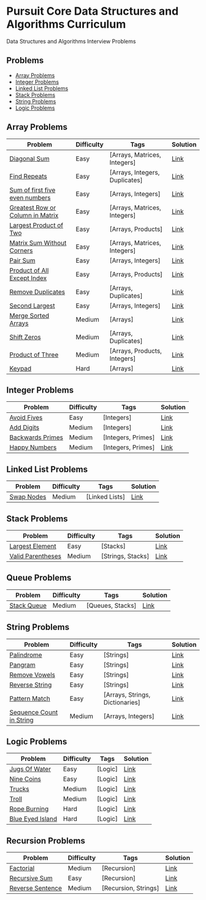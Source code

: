 # Pursuit Core Data Structures and Algorithms Curriculum

Data Structures and Algorithms Interview Problems

## Problems

- [Array Problems](#array-problems)
- [Integer Problems](#integer-problems)
- [Linked List Problems](#linked-list-problems)
- [Stack Problems](#stack-problems)
- [String Problems](#string-problems)
- [Logic Problems](#logic-problems)

## Array Problems

| Problem                                                                                                            | Difficulty | Tags                           | Solution                                                                                            |
| ------------------------------------------------------------------------------------------------------------------ | ---------- | ------------------------------ | --------------------------------------------------------------------------------------------------- |
| [Diagonal Sum](https://github.com/C4Q/AC-DSA/blob/master/ArrayProblems/DiagonalSum.md)                             | Easy       | [Arrays, Matrices, Integers]   | [Link](https://github.com/C4Q/AC-DSA/blob/master/ArraySolutions/DiagonalSumSolution.md)             |
| [Find Repeats](https://github.com/C4Q/AC-DSA/blob/master/ArrayProblems/FindRepeats.md)                             | Easy       | [Arrays, Integers, Duplicates] | [Link](https://github.com/C4Q/AC-DSA/blob/master/ArraySolutions/FindRepeatsSolution.md)             |
| [Sum of first five even numbers](https://github.com/C4Q/AC-DSA/blob/master/ArrayProblems/FirstFiveSum.md)          | Easy       | [Arrays, Integers]             | [Link](https://github.com/C4Q/AC-DSA/blob/master/ArraySolutions/FirstFiveSumSolution.md)            |
| [Greatest Row or Column in Matrix](https://github.com/C4Q/AC-DSA/blob/master/ArrayProblems/GreatestRowOrColumn.md) | Easy       | [Arrays, Matrices, Integers]   | [Link](https://github.com/C4Q/AC-DSA/blob/master/ArraySolutions/GreatestRoworColumnSolution.md)     |
| [Largest Product of Two](https://github.com/C4Q/AC-DSA/blob/master/ArrayProblems/LargestProductOfTwo.md)           | Easy       | [Arrays, Products]             | [Link](https://github.com/C4Q/AC-DSA/blob/master/ArraySolutions/LargestProductofTwoSolution.md)     |
| [Matrix Sum Without Corners](https://github.com/C4Q/AC-DSA/blob/master/ArrayProblems/MatrixSum.md)                 | Easy       | [Arrays, Matrices, Integers]   | [Link](https://github.com/C4Q/AC-DSA/blob/master/ArraySolutions/MatrixSumSolution.md)               |
| [Pair Sum](https://github.com/C4Q/AC-DSA/blob/master/ArrayProblems/PairSum.md)                                     | Easy       | [Arrays, Integers]             | [Link](https://github.com/C4Q/AC-DSA/blob/master/ArraySolutions/PairSumSolution.md)                 |
| [Product of All Except Index](https://github.com/C4Q/AC-DSA/blob/master/ArrayProblems/ProductOfAllExeptIndex.md)   | Easy       | [Arrays, Products]             | [Link](https://github.com/C4Q/AC-DSA/blob/master/ArraySolutions/ProductOfAllExceptIndexSolution.md) |
| [Remove Duplicates](https://github.com/C4Q/AC-DSA/blob/master/ArrayProblems/RemoveDuplicates.md)                   | Easy       | [Arrays, Duplicates]           | [Link](https://github.com/C4Q/AC-DSA/blob/master/ArraySolutions/RemoveDuplicatesSolution.md)        |
| [Second Largest](https://github.com/C4Q/AC-DSA/blob/master/ArrayProblems/SecondLargest.md)                         | Easy       | [Arrays, Integers]             | [Link](https://github.com/C4Q/AC-DSA/blob/master/ArraySolutions/SecondLargestSolution.md)           |
| [Merge Sorted Arrays](https://github.com/C4Q/AC-DSA/blob/master/ArrayProblems/MergeSortedLists.md)                 | Medium     | [Arrays]                       | [Link](https://github.com/C4Q/AC-DSA/blob/master/ArraySolutions/MergeSortedArraysSolution.md)       |
| [Shift Zeros](https://github.com/C4Q/AC-DSA/blob/master/ArrayProblems/ShiftZeros.md)                               | Medium     | [Arrays, Duplicates]           | [Link](https://github.com/C4Q/AC-DSA/blob/master/ArraySolutions/ShiftZerosSolution.md)              |
| [Product of Three](https://github.com/C4Q/AC-DSA/blob/master/ArrayProblems/ProductOfThree.md)                      | Medium     | [Arrays, Products, Integers]   | [Link](https://github.com/C4Q/AC-DSA/blob/master/ArraySolutions/ProductofThreeSolution.md)          |
| [Keypad](https://github.com/C4Q/AC-DSA/blob/master/ArrayProblems/Keypad.md)                                        | Hard       | [Arrays]                       | [Link](https://github.com/C4Q/AC-DSA/blob/master/ArraySolutions/Keypad.md)                          |

## Integer Problems

| Problem                                                                                          | Difficulty | Tags               | Solution                                                                                      |
| ------------------------------------------------------------------------------------------------ | ---------- | ------------------ | --------------------------------------------------------------------------------------------- |
| [Avoid Fives](https://github.com/C4Q/AC-DSA/blob/master/IntegerProblems/AvoidFives.md)           | Easy       | [Integers]         | [Link](https://github.com/C4Q/AC-DSA/blob/master/IntegerSolutions/AvoidFivesSolution.md)      |
| [Add Digits](https://github.com/C4Q/AC-DSA/blob/master/IntegerProblems/AddDigits.md)             | Medium     | [Integers]         | [Link](https://github.com/C4Q/AC-DSA/blob/master/IntegerSolutions/AddDigitsSolutions.md)      |
| [Backwards Primes](https://github.com/C4Q/AC-DSA/blob/master/IntegerProblems/BackwardsPrimes.md) | Medium     | [Integers, Primes] | [Link](https://github.com/C4Q/AC-DSA/blob/master/IntegerSolutions/BackwardsPrimesSolution.md) |
| [Happy Numbers](https://github.com/C4Q/AC-DSA/blob/master/IntegerProblems/HappyNumbers.md)       | Medium     | [Integers, Primes] | [Link](https://github.com/C4Q/AC-DSA/blob/master/IntegerSolutions/HappyNumbersSolution.md)    |

## Linked List Problems

| Problem                                                                                 | Difficulty | Tags           | Solution                                                                                   |
| --------------------------------------------------------------------------------------- | ---------- | -------------- | ------------------------------------------------------------------------------------------ |
| [Swap Nodes](https://github.com/C4Q/AC-DSA/blob/master/LinkedListProblems/SwapNodes.md) | Medium     | [Linked Lists] | [Link](https://github.com/C4Q/AC-DSA/blob/master/LinkedListSolutions/SwapNodesSolution.md) |

## Stack Problems

| Problem                                                                                             | Difficulty | Tags              | Solution                                                                                         |
| --------------------------------------------------------------------------------------------------- | ---------- | ----------------- | ------------------------------------------------------------------------------------------------ |
| [Largest Element](https://github.com/C4Q/AC-DSA/blob/master/StackProblems/LargestElementInStack.md) | Easy       | [Stacks]          | [Link](https://github.com/C4Q/AC-DSA/blob/master/StackSolutions/Largest%20Element%20Solution.md) |
| [Valid Parentheses](https://github.com/C4Q/AC-DSA/blob/master/StackProblems/ValidParentheses.md)    | Medium     | [Strings, Stacks] | [Link](https://github.com/C4Q/AC-DSA/blob/master/StackSolutions/BalancedParensSolution.md)       |

## Queue Problems

| Problem                                                                              | Difficulty | Tags             | Solution                                                                       |
| ------------------------------------------------------------------------------------ | ---------- | ---------------- | ------------------------------------------------------------------------------ |
| [Stack Queue](https://github.com/C4Q/AC-DSA/blob/master/QueueProblems/StackQueue.md) | Medium     | [Queues, Stacks] | [Link](https://github.com/C4Q/AC-DSA/blob/master/QueueSolutions/StackQueue.md) |

## String Problems

| Problem                                                                                                       | Difficulty | Tags                            | Solution                                                                                           |
| ------------------------------------------------------------------------------------------------------------- | ---------- | ------------------------------- | -------------------------------------------------------------------------------------------------- |
| [Palindrome](https://github.com/C4Q/AC-DSA/blob/master/StringProblems/Palindrome.md)                          | Easy       | [Strings]                       | [Link](https://github.com/C4Q/AC-DSA/blob/master/StringSolutions/PalindromeSolution.md)            |
| [Pangram](https://github.com/C4Q/AC-DSA/blob/master/StringProblems/Pangram.md)                                | Easy       | [Strings]                       | [Link](https://github.com/C4Q/AC-DSA/blob/master/StringSolutions/PangramSolution.md)               |
| [Remove Vowels](https://github.com/C4Q/AC-DSA/blob/master/StringProblems/RemoveVowels.md)                     | Easy       | [Strings]                       | [Link](https://github.com/C4Q/AC-DSA/blob/master/StringSolutions/RemoveVowelsSolution.md)          |
| [Reverse String](https://github.com/C4Q/AC-DSA/blob/master/StringProblems/ReverseString.md)                   | Easy       | [Strings]                       | [Link](https://github.com/C4Q/AC-DSA/blob/master/StringSolutions/ReverseStringSolution.md)         |
| [Pattern Match](https://github.com/C4Q/AC-DSA/blob/master/StringProblems/PatternMatch.md)                     | Easy       | [Arrays, Strings, Dictionaries] | [Link](https://github.com/C4Q/AC-DSA/blob/master/StringSolutions/PatternMatchSolution.md)          |
| [Sequence Count in String](https://github.com/C4Q/AC-DSA/blob/master/StringProblems/SequenceCountInString.md) | Medium     | [Arrays, Integers]              | [Link](https://github.com/C4Q/AC-DSA/blob/master/StringSolutions/SequenceCountInStringSolution.md) |

## Logic Problems

| Problem                                                                                       | Difficulty | Tags    | Solution                                                                                   |
| --------------------------------------------------------------------------------------------- | ---------- | ------- | ------------------------------------------------------------------------------------------ |
| [Jugs Of Water](https://github.com/C4Q/AC-DSA/blob/master/LogicProblems/jugsOfWater.md)       | Easy       | [Logic] | [Link](https://github.com/C4Q/AC-DSA/blob/master/LogicSolutions/jugsOfWaterSolution.md)    |
| [Nine Coins](https://github.com/C4Q/AC-DSA/blob/master/LogicProblems/nineCoins.md)            | Easy       | [Logic] | [Link](https://github.com/C4Q/AC-DSA/blob/master/LogicSolutions/nineCoinsSolution.md)      |
| [Trucks](https://github.com/C4Q/AC-DSA/blob/master/LogicProblems/trucks.md)                   | Medium     | [Logic] | [Link](https://github.com/C4Q/AC-DSA/blob/master/LogicSolutions/trucksSolution.md)         |
| [Troll](https://github.com/C4Q/AC-DSA/blob/master/LogicProblems/troll.md)                     | Medium     | [Logic] | [Link](https://github.com/C4Q/AC-DSA/blob/master/LogicSolutions/trollSolution.md)          |
| [Rope Burning](https://github.com/C4Q/AC-DSA/blob/master/LogicProblems/ropeBurning.md)        | Hard       | [Logic] | [Link](https://github.com/C4Q/AC-DSA/blob/master/LogicSolutions/ropeBurningSolution.md)    |
| [Blue Eyed Island](https://github.com/C4Q/AC-DSA/blob/master/LogicProblems/blueEyedIsland.md) | Hard       | [Logic] | [Link](https://github.com/C4Q/AC-DSA/blob/master/LogicSolutions/blueEyedIslandSolution.md) |

## Recursion Problems

| Problem                                                                                            | Difficulty | Tags                 | Solution                                                                                |
| -------------------------------------------------------------------------------------------------- | ---------- | -------------------- | --------------------------------------------------------------------------------------- |
| [Factorial](https://github.com/C4Q/AC-DSA/blob/master/RecursionProblems/Factorial.md)              | Medium     | [Recursion]          | [Link](https://github.com/C4Q/AC-DSA/blob/master/RecursionSolutions/Factorial.md)       |
| [Recursive Sum](https://github.com/C4Q/AC-DSA/blob/master/RecursionProblems/RecursiveSum.md)       | Easy       | [Recursion]          | [Link](https://github.com/C4Q/AC-DSA/blob/master/RecursionSolutions/RecursiveSum.md)    |
| [Reverse Sentence](https://github.com/C4Q/AC-DSA/blob/master/RecursionProblems/ReverseSentence.md) | Medium     | [Recursion, Strings] | [Link](https://github.com/C4Q/AC-DSA/blob/master/RecursionSolutions/ReverseSentence.md) |
